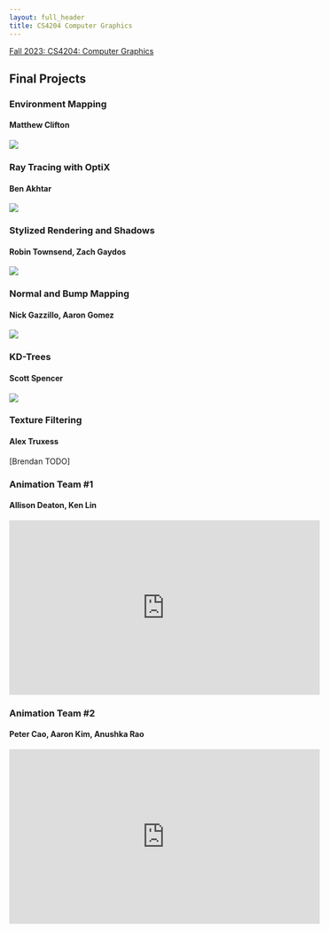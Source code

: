 ```yaml
---
layout: full_header
title: CS4204 Computer Graphics
---
```


[Fall 2023: CS4204: Computer Graphics]({{root_url}}/assets/pdfs/4204_syllabus.pdf)

## Final Projects

### Environment Mapping
#### Matthew Clifton

![]({{root_url}}/assets/images/courses/environment_mapping.png)
 
### Ray Tracing with OptiX
#### Ben Akhtar

![]({{root_url}}/assets/images/courses/raytracing.png)
 
### Stylized Rendering and Shadows
#### Robin Townsend, Zach Gaydos

![]({{root_url}}/assets/images/courses/stylized_shadows.png)
 
### Normal and Bump Mapping
#### Nick Gazzillo, Aaron Gomez

![]({{root_url}}/assets/images/courses/normal_bump_map.png)
 
### KD-Trees
#### Scott  Spencer

![]({{root_url}}/assets/images/courses/kd_trees.png)
 
### Texture Filtering
#### Alex Truxess

[Brendan TODO]
 
### Animation Team #1
#### Allison Deaton, Ken Lin

<iframe width="560" height="315" src="https://www.youtube.com/embed/NiAyCmSQrIQ" frameborder="0" allow="autoplay; encrypted-media" allowfullscreen></iframe>
 
### Animation Team #2
#### Peter Cao, Aaron Kim, Anushka Rao

<iframe width="560" height="315" src="https://www.youtube.com/embed/gqUvBEeBhXQ" frameborder="0" allow="autoplay; encrypted-media" allowfullscreen></iframe>
 